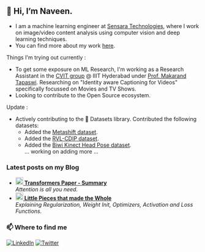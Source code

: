 <h2> 👋 Hi, I’m Naveen. </h2>

- I am a machine learning engineer at [Sensara Technologies](http://www.sensara.tv/), where I work on image/video content analysis using computer vision and deep learning techniques. 
- You can find more about my work [here](https://dnaveenr.github.io/).


Things I'm trying out currently :

- To get some exposure on ML Research, I'm working as a Research Assistant in the [CVIT group](http://cvit.iiit.ac.in/) @ IIIT Hyderabad under [Prof. Makarand Tapaswi](https://makarandtapaswi.github.io/). 
   Researching on "Identity aware Captioning for Videos" specifically focussed on Movies and TV Shows.
- Looking to contribute to the Open Source ecosystem.

Update :

- Actively contributing to the 🤗 Datasets library. Contributed the following datasets:
   - Added the [Metashift dataset](https://huggingface.co/datasets/metashift).
   - Added the [RVL-CDIP dataset](https://huggingface.co/datasets/rvl_cdip).
   - Added the [Biwi Kinect Head Pose dataset](https://huggingface.co/datasets/biwi_kinect_head_pose). <br>
   ... working on adding more ...


<h3>Latest posts on my Blog</h3>
<ul>
  <li><a href="https://dnaveenr.github.io/blog/2021/11/04/transformers.html"><b><img src="https://emojigraph.org/media/google/gear_2699-fe0f.png" width="20" alt="new" /> Transformers Paper - Summary</b></a><br/><i>Attention is all you need.</i></li>
  <li><a href="https://dnaveenr.github.io/blog/2021/09/20/pieces-that-made-ml.html"><b><img src="https://emojipedia-us.s3.dualstack.us-west-1.amazonaws.com/thumbs/240/apple/237/fire_1f525.png" width="20" alt="new" /> Little Pieces that made the Whole</b></a><br/><i>Explaining Regularization, Weight Init, Optimizers, Activation and Loss Functions.</i></li>
 
</ul>


 <h3>📫 Where to find me</h3>
<p><a href="https://www.linkedin.com/in/naveen-reddy-d/" target="_blank"><img alt="LinkedIn" src="https://img.shields.io/badge/linkedin-%230077B5.svg?&style=for-the-badge&logo=linkedin&logoColor=white" /></a> <a href="https://twitter.com/dnaveenr" target="_blank"><img alt="Twitter" src="https://img.shields.io/badge/twitter-%231DA1F2.svg?&style=for-the-badge&logo=twitter&logoColor=white" /></a></p>




<!---
dnaveenr/dnaveenr is a ✨ special ✨ repository because its `README.md` (this file) appears on your GitHub profile.
You can click the Preview link to take a look at your changes.
--->
